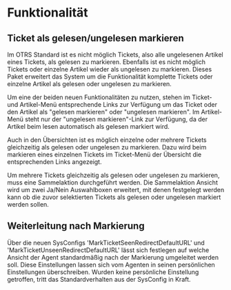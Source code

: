 # Funktionalität

## Ticket als gelesen/ungelesen markieren

Im OTRS Standard ist es nicht möglich Tickets, also alle ungelesenen Artikel eines Tickets, als gelesen zu markieren. Ebenfalls ist es nicht möglich Tickets oder einzelne Artikel wieder als ungelesen zu markieren. Dieses Paket erweitert das System um die Funktionalität komplette Tickets oder einzelne Artikel als gelesen oder ungelesen zu markieren.

Um eine der beiden neuen Funktionalitäten zu nutzen, stehen im Ticket- und Artikel-Menü entsprechende Links zur Verfügung um das Ticket oder den Artikel als "gelesen markieren" oder "ungelesen markieren". Im Artikel-Menü steht nur der "ungelesen markieren"-Link zur Verfügung, da der Artikel beim lesen automatisch als gelesen markiert wird.

Auch in den Übersichten ist es möglich einzelne oder mehrere Tickets gleichzeitig als gelesen oder ungelesen zu markieren. Dazu wird beim markieren eines einzelnen Tickets im Ticket-Menü der Übersicht die entsprechenden Links angezeigt.

Um mehrere Tickets gleichzeitig als gelesen oder ungelesen zu markieren, muss eine Sammelaktion durchgeführt werden. Die Sammelaktion Ansicht wird um zwei Ja/Nein Auswahlboxen erweitert, mit denen festgelegt werden kann ob die zuvor selektierten Tickets als gelesen oder ungelesen markiert werden sollen.

## Weiterleitung nach Markierung

Über die neuen SysConfigs 'MarkTicketSeenRedirectDefaultURL' und 'MarkTicketUnseenRedirectDefaultURL' lässt sich festlegen auf welche Ansicht der Agent standardmäßig nach der Markierung umgeleitet werden soll. Diese Einstellungen lassen sich vom Agenten in seinen persönlichen Einstellungen überschreiben. Wurden keine persönliche Einstellung getroffen, tritt das Standardverhalten aus der SysConfig in Kraft.